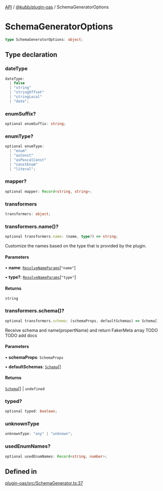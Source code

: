 [API](../../../packages.md) / [@kubb/plugin-oas](../index.md) / SchemaGeneratorOptions

# SchemaGeneratorOptions

```ts
type SchemaGeneratorOptions: object;
```

## Type declaration

### dateType

```ts
dateType: 
  | false
  | "string"
  | "stringOffset"
  | "stringLocal"
  | "date";
```

### enumSuffix?

```ts
optional enumSuffix: string;
```

### enumType?

```ts
optional enumType: 
  | "enum"
  | "asConst"
  | "asPascalConst"
  | "constEnum"
  | "literal";
```

### mapper?

```ts
optional mapper: Record<string, string>;
```

### transformers

```ts
transformers: object;
```

### transformers.name()?

```ts
optional transformers.name: (name, type?) => string;
```

Customize the names based on the type that is provided by the plugin.

#### Parameters

• **name**: [`ResolveNameParams`](../../core/type-aliases/ResolveNameParams.md)\[`"name"`\]

• **type?**: [`ResolveNameParams`](../../core/type-aliases/ResolveNameParams.md)\[`"type"`\]

#### Returns

`string`

### transformers.schema()?

```ts
optional transformers.schema: (schemaProps, defaultSchemas) => Schema[] | undefined;
```

Receive schema and name(propertName) and return FakerMeta array
TODO TODO add docs

#### Parameters

• **schemaProps**: `SchemaProps`

• **defaultSchemas**: [`Schema`](Schema.md)[]

#### Returns

[`Schema`](Schema.md)[] \| `undefined`

### typed?

```ts
optional typed: boolean;
```

### unknownType

```ts
unknownType: "any" | "unknown";
```

### usedEnumNames?

```ts
optional usedEnumNames: Record<string, number>;
```

## Defined in

[plugin-oas/src/SchemaGenerator.ts:37](https://github.com/kubb-project/kubb/blob/41d5fcbd23d143293d72542efcb650e62fa3a210/packages/plugin-oas/src/SchemaGenerator.ts#L37)

